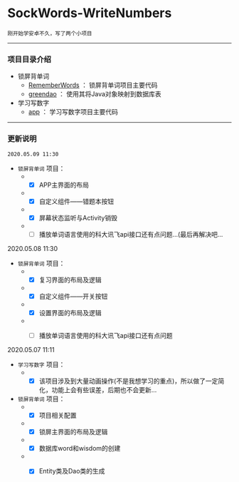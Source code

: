 # SockWords-WriteNumbers
    刚开始学安卓不久，写了两个小项目

---
### 项目目录介绍
* 锁屏背单词
  * [RememberWords](./RememberWords) ： 锁屏背单词项目主要代码
  * [greendao](./greendao) ： 使用其将Java对象映射到数据库表
* 学习写数字
  * [app](./app) ： 学习写数字项目主要代码
  
 ---
 ### 更新说明
 
    2020.05.09 11:30
  * `锁屏背单词` 项目：
    * - [x] APP主界面的布局
    * - [x] 自定义组件——错题本按钮
    * - [x] 屏幕状态监听与Activity销毁
    * - [ ] 播放单词语言使用的科大讯飞api接口还有点问题...(最后再解决吧...
     
   2020.05.08 11:30
  * `锁屏背单词` 项目：
    * - [x] 复习界面的布局及逻辑
    * - [x] 自定义组件——开关按钮
    * - [x] 设置界面的布局及逻辑
    * - [ ] 播放单词语言使用的科大讯飞api接口还有点问题
    
    
  2020.05.07 11:11
  * `学习写数字` 项目：
    * - [x] 该项目涉及到大量动画操作(不是我想学习的重点)，所以做了一定简化，功能上会有些误差，后期也不会更新...
  * `锁屏背单词` 项目：
    * - [x] 项目相关配置
    * - [x] 锁屏主界面的布局及逻辑
    * - [x] 数据库word和wisdom的创建
    * - [x] Entity类及Dao类的生成

